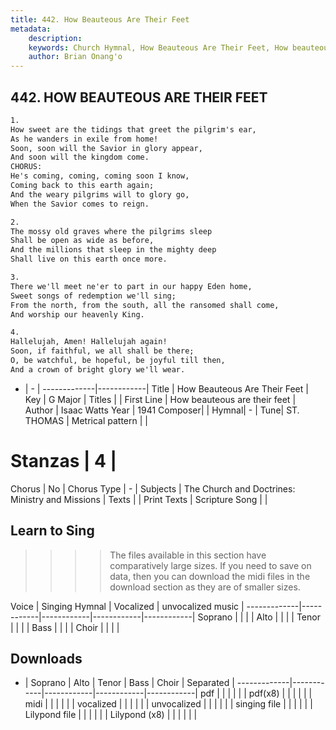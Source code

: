 ```yaml
---
title: 442. How Beauteous Are Their Feet
metadata:
    description: 
    keywords: Church Hymnal, How Beauteous Are Their Feet, How beauteous are their feet, 
    author: Brian Onang'o
---
```



## 442. HOW BEAUTEOUS ARE THEIR FEET

```txt
1.
How sweet are the tidings that greet the pilgrim's ear,
As he wanders in exile from home!
Soon, soon will the Savior in glory appear,
And soon will the kingdom come.
CHORUS:
He's coming, coming, coming soon I know,
Coming back to this earth again;
And the weary pilgrims will to glory go,
When the Savior comes to reign.

2.
The mossy old graves where the pilgrims sleep
Shall be open as wide as before,
And the millions that sleep in the mighty deep
Shall live on this earth once more.

3.
There we'll meet ne'er to part in our happy Eden home,
Sweet songs of redemption we'll sing;
From the north, from the south, all the ransomed shall come,
And worship our heavenly King.

4.
Hallelujah, Amen! Hallelujah again!
Soon, if faithful, we all shall be there;
O, be watchful, be hopeful, be joyful till then,
And a crown of bright glory we'll wear.
```

- |   -  |
-------------|------------|
Title | How Beauteous Are Their Feet |
Key | G Major |
Titles |  |
First Line | How beauteous are their feet |
Author | Isaac Watts 
Year | 1941
Composer|  |
Hymnal|  - |
Tune| ST. THOMAS |
Metrical pattern | |
# Stanzas | 4 |
Chorus | No |
Chorus Type | - |
Subjects | The Church and Doctrines: Ministry and Missions |
Texts |  |
Print Texts | 
Scripture Song |  |
  
## Learn to Sing

>>>> The files available in this section have comparatively large sizes. If you need to save on data, then you can download the midi files in the download section as they are of smaller sizes.

Voice |  Singing Hymnal | Vocalized | unvocalized music |
-------------|------------|------------|------------|------------|
Soprano | | | |
Alto | | | |
Tenor | | | |
Bass | | | |
Choir | | | |

## Downloads

- |  Soprano | Alto | Tenor | Bass | Choir | Separated |
-------------|------------|------------|------------|------------|
pdf | | | | | |
pdf(x8) | | | | | |
midi | | | | | |
vocalized | | | | | |
unvocalized | | | | | |
singing file | | | | | |
Lilypond file | | | | | |
Lilypond (x8) | | | | | |
  